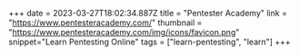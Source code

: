 +++
date = 2023-03-27T18:02:34.887Z
title = "Pentester Academy"
link = "https://www.pentesteracademy.com/"
thumbnail = "https://www.pentesteracademy.com/img/icons/favicon.png"
snippet="Learn Pentesting Online"
tags = ["learn-pentesting", "learn"]
+++
